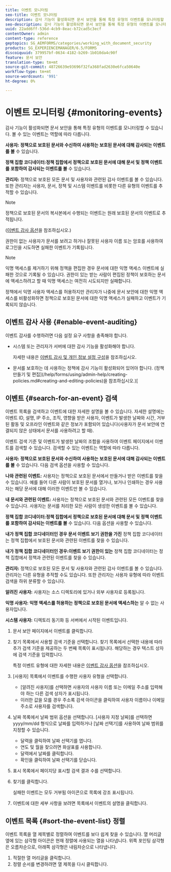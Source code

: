 ```yaml
---
title: 이벤트 모니터링
seo-title: 이벤트 모니터링
description: 감사 기능이 활성화되면 문서 보안을 통해 특정 유형의 이벤트를 모니터링할 수 있습니다. 문서 보안을 사용하여 이벤트 목록을 쉽게 검색하고 정렬할 수 있습니다.
seo-description: 감사 기능이 활성화되면 문서 보안을 통해 특정 유형의 이벤트를 모니터링할 수 있습니다. 문서 보안을 사용하여 이벤트 목록을 쉽게 검색하고 정렬할 수 있습니다.
uuid: 22add6ff-536d-4cb9-8eac-b72cad5c3ecf
contentOwner: admin
content-type: reference
geptopics: SG_AEMFORMS/categories/working_with_document_security
products: SG_EXPERIENCEMANAGER/6.5/FORMS
discoiquuid: 379957bf-0634-4182-b269-1b010da4c90f
feature: 문서 보안
translation-type: tm+mt
source-git-commit: 48726639e93696f32fa368fad2630e6fca50640e
workflow-type: tm+mt
source-wordcount: '991'
ht-degree: 0%

---
```



# 이벤트 모니터링 {#monitoring-events}

감사 기능이 활성화되면 문서 보안을 통해 특정 유형의 이벤트를 모니터링할 수 있습니다. 볼 수 있는 이벤트는 역할에 따라 다릅니다.

**사용자: 정책으로 보호된 문서와 수신하여 사용하는 보호된 문서에 대해 감사되는 이벤트를 볼** 수 있습니다.

**정책 집합 코디네이터:정책 집합에서 정책으로 보호된 문서에 대해 문서 및 정책 이벤트를 포함하여 감사되는 이벤트를 볼** 수 있습니다.

**관리자:** 정책으로 보호된 모든 문서 및 사용자와 관련된 감사 이벤트를 볼 수 있습니다. 또한 관리자는 사용자, 문서, 정책 및 시스템 이벤트를 비롯한 다른 유형의 이벤트를 추적할 수 있습니다.

>[!NOTE]
>
>정책으로 보호된 문서의 복사본에서 수행되는 이벤트는 원래 보호된 문서의 이벤트로 추적됩니다.

([이벤트 감사 옵션](/help/forms/using/admin-help/configuring-client-server-options.md#event-auditing-options)을 참조하십시오.)

권한이 없는 사용자가 문서를 보려고 하거나 잘못된 사용자 이름 또는 암호를 사용하여 로그인을 시도하면 실패한 이벤트가 기록됩니다.

>[!NOTE]
>
>익명 액세스를 제거하기 위해 정책을 편집한 경우 문서에 대한 익명 액세스 이벤트에 실패한 것으로 기록될 수 있습니다. 권한이 있는 받는 사람이 편집된 정책이 보호하는 문서에 액세스하려고 할 때 익명 액세스는 여전히 시도되지만 실패합니다.

정책에서 익명 사용자 액세스를 허용하지만 관리자가 나중에 문서 보안에 대한 익명 액세스를 비활성화하면 정책으로 보호된 문서에 대한 익명 액세스가 실패하고 이벤트가 기록되지 않습니다.

## 이벤트 감사 사용 {#enable-event-auditing}

이벤트 감사를 수행하려면 다음 설정 요구 사항을 충족해야 합니다.

* 시스템 또는 관리자가 서버에 대한 감사 기능을 활성화해야 합니다.

   자세한 내용은 [이벤트 감사 및 개인 정보 설정 구성](/help/forms/using/admin-help/configuring-client-server-options.md#configuring-event-auditing-and-privacy-settings)을 참조하십시오.

* 문서를 보호하는 데 사용하는 정책에 감사 기능이 활성화되어 있어야 합니다. (정책 만들기 및 편집](/help/forms/using/admin-help/creating-policies.md#creating-and-editing-policies)을 참조하십시오.)[

## 이벤트 {#search-for-an-event} 검색

이벤트 목록을 검색하고 이벤트에 대한 자세한 설명을 볼 수 있습니다. 자세한 설명에는 이벤트 ID, 설명, IP 주소, 조직, 영향을 받은 사용자, 이벤트가 발생한 날짜와 시간, 거부된 활동 및 오프라인 이벤트와 같은 정보가 포함되어 있습니다(사용자가 문서 보안에 연결되지 않은 상태에서 문서를 사용하려고 할 때).

이벤트 검색 기준 및 이벤트가 발생한 날짜의 조합을 사용하여 이벤트 페이지에서 이벤트를 검색할 수 있습니다. 검색할 수 있는 이벤트는 역할에 따라 다릅니다.

**사용자: 정책으로 보호된 문서와 수신하여 사용하는 보호된 문서에 대해 감사되는 이벤트를 볼** 수 있습니다. 다음 검색 옵션을 사용할 수 있습니다.

**나와 관련된 이벤트:** 사용자는 정책으로 보호된 문서에서 만들거나 받은 이벤트를 찾을 수 있습니다. 예를 들어 다른 사람이 보호된 문서를 열거나, 보거나 인쇄하는 경우 사용자는 해당 문서에 대해 이러한 이벤트만 볼 수 있습니다.

**내 문서와 관련된 이벤트:** 사용자는 정책으로 보호된 문서와 관련된 모든 이벤트를 찾을 수 있습니다. 사용자는 문서를 처리한 모든 사람이 생성한 이벤트를 볼 수 있습니다.

**정책 집합 코디네이터:정책 집합에서 정책으로 보호된 문서에 대해 문서 및 정책 이벤트를 포함하여 감사되는 이벤트를 볼** 수 있습니다. 다음 옵션을 사용할 수 있습니다.

**내가 정책 집합 코디네이터인 경우 문서 이벤트 보기 권한을 가진** 정책 집합 코디네이터는 정책 집합에서 보호된 문서와 관련된 이벤트를 찾을 수 있습니다.

**내가 정책 집합 코디네이터인 경우:이벤트 보기 권한이 있는** 정책 집합 코디네이터는 정책 집합에서 정책과 관련된 이벤트를 찾을 수 있습니다.

**관리자:** 정책으로 보호된 모든 문서 및 사용자와 관련된 감사 이벤트를 볼 수 있습니다. 관리자는 다른 유형을 추적할 수도 있습니다. 또한 관리자는 사용자 유형에 따라 이벤트 검색을 하위 분류할 수 있습니다.

**알려진 사용자:** 사용자는 소스 디렉토리에 있거나 외부 사용자로 등록됩니다.

**익명 사용자: 익명 액세스를 허용하는 정책으로 보호된 문서에 액세스하는** 알 수 없는 사용자입니다.

**시스템 사용자:** 디렉토리 동기화 등 서버에서 시작된 이벤트입니다.

1. 문서 보안 페이지에서 이벤트를 클릭합니다.
1. 찾기 목록에서 사용할 검색 기준을 선택합니다. 찾기 목록에서 선택한 내용에 따라 추가 검색 기준을 제공하는 두 번째 목록이 표시됩니다. 해당하는 경우 텍스트 상자에 검색 기준을 입력합니다.

   특정 이벤트 유형에 대한 자세한 내용은 [이벤트 감사 옵션](/help/forms/using/admin-help/configuring-client-server-options.md#event-auditing-options)을 참조하십시오.

1. [사용자] 목록에서 이벤트를 수행한 사용자 유형을 선택합니다.

   * [알려진 사용자]를 선택하면 사용자의 사용자 이름 또는 이메일 주소를 입력해야 하는 다른 검색 상자가 표시됩니다.
   * 이러한 값을 모를 경우 주소록 검색 아이콘을 클릭하여 사용자 이름이나 이메일 주소로 사용자를 검색합니다.

1. 날짜 목록에서 날짜 범위 옵션을 선택합니다. [사용자 지정 날짜]를 선택하면 yyyy/mm/dd 형식으로 날짜를 입력하거나 [날짜 선택기]를 사용하여 날짜 범위를 지정할 수 있습니다.

   * 달력을 클릭하여 날짜 선택기를 엽니다.
   * 연도 및 월을 찾으려면 화살표를 사용합니다.
   * 달력에서 날짜를 클릭합니다.
   * 확인을 클릭하여 날짜 선택기를 닫습니다.

1. 표시 목록에서 페이지당 표시할 검색 결과 수를 선택합니다.
1. 찾기를 클릭합니다.

   실패한 이벤트는 모두 거부됨 아이콘으로 목록에 강조 표시됩니다.

1. 이벤트에 대한 세부 사항을 보려면 목록에서 이벤트의 설명을 클릭합니다.

## 이벤트 목록 {#sort-the-event-list} 정렬

이벤트 목록을 열 제목별로 정렬하여 이벤트를 보다 쉽게 찾을 수 있습니다. 열 머리글 옆에 있는 삼각형 아이콘은 현재 정렬에 사용되는 열을 나타냅니다. 위쪽 포인팅 삼각형은 오름차순으로, 아래쪽 삼각형은 내림차순으로 나타냅니다.

1. 적절한 열 머리글을 클릭합니다.
1. 정렬 순서를 변경하려면 열 제목을 다시 클릭합니다.

